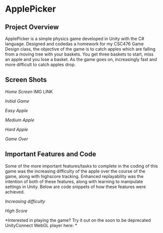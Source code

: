 # ApplePicker

## Project Overview
ApplePicker is a simple physics game developed in Unity with the C# language. Designed and codedas a homework for my CSC476 Game Design class,
the objective of the game is to catch apples which are falling from a moving tree with your baskets. You get three baskets to start, miss an apple and you lose a basket.
As the game goes on, increasingly fast and more difficult to catch apples drop.

## Screen Shots

*Home Screen*
IMG LINK

*Initial Game*

*Easy Apple*

*Medium Apple*

*Hard Apple*

*Game Over*

## Important Features and Code

Some of the more important features/tasks to complete in the coding of this game was the increasing difficulty of the apple over the course of the game, along with highscore tracking.
Enhanced replayability was the intention of both of these features, along with learning to manipulate settings in Unity. Below are code snippets of how these features were achieved.

*Increasing difficulty*


*High Score*


*Interested in playing the game? Try it out on the soon to be deprecated UnityConnect WebGL player here: *

